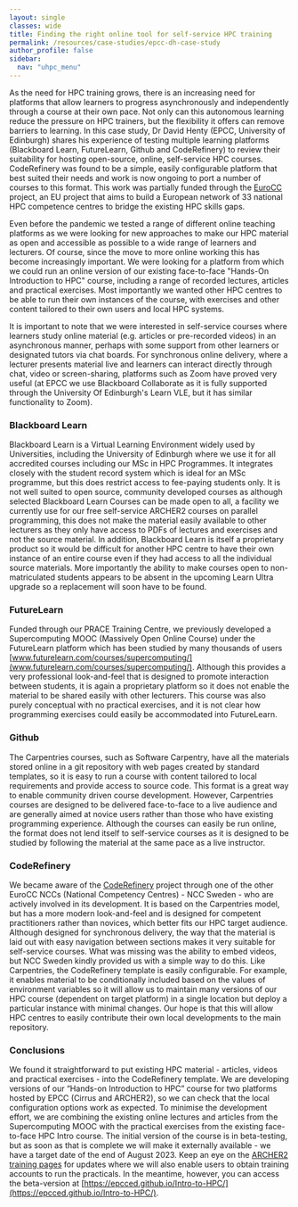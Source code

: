```yaml
---
layout: single
classes: wide
title: Finding the right online tool for self-service HPC training
permalink: /resources/case-studies/epcc-dh-case-study
author_profile: false
sidebar:
  nav: "uhpc_menu"
---
```


As the need for HPC training grows, there is an increasing need for platforms that allow learners to progress asynchronously and independently through a course at their own pace. Not only can this autonomous learning reduce the pressure on HPC trainers, but the flexibility it offers can remove barriers to learning.  In this case study, Dr David Henty (EPCC, University of Edinburgh) shares his experience of testing multiple learning platforms (Blackboard Learn, FutureLearn, Github and CodeRefinery) to review their suitability for hosting open-source, online, self-service HPC courses. CodeRefinery was found to be a simple, easily configurable platform that best suited their needs and work is now ongoing to port a number of courses to this format.  This work was partially funded through the [EuroCC](https://www.eurocc-access.eu/) project, an EU project that aims to  build a European network of 33 national HPC competence centres to bridge the existing HPC skills gaps.

Even before the pandemic we tested a range of different online teaching platforms as we were looking for new approaches to make our HPC material as open and accessible as possible to a wide range of learners and lecturers. Of course, since the move to more online working this has become increasingly important.  We were looking for a platform from which we could run an online version of our existing face-to-face "Hands-On Introduction to HPC" course, including a range of recorded lectures, articles and practical exercises. Most importantly we wanted other HPC centres to be able to run their own instances of the course, with exercises and other content tailored to their own users and local HPC systems. 

It is important to note that we were interested in self-service courses where learners study online material (e.g. articles or pre-recorded videos) in an asynchronous manner, perhaps with some support from other learners or designated tutors via chat boards. For synchronous online delivery, where a lecturer presents material live and learners can interact directly through chat, video or screen-sharing, platforms such as Zoom have proved very useful (at EPCC we use Blackboard Collaborate as it is fully supported through the University Of Edinburgh's Learn VLE, but it has similar functionality to Zoom).

### Blackboard Learn
Blackboard Learn is a Virtual Learning Environment widely used by Universities, including the University of Edinburgh where we use it for all accredited courses including our MSc in HPC Programmes. It integrates closely with the student record system which is ideal for an MSc programme, but this does restrict access to fee-paying students only.  It is not well suited to open source, community developed courses as although selected Blackboard Learn Courses can be made open to all, a facility we currently use for our free self-service ARCHER2 courses on parallel programming, this does not make the material easily available to other lecturers as they only have access to PDFs of lectures and exercises and not the source material. In addition, Blackboard Learn is itself a proprietary product so it would be difficult for another HPC centre to have their own instance of an entire course even if they had access to all the individual source materials. More importantly the ability to make courses open to non-matriculated students appears to be absent in the upcoming Learn Ultra upgrade so a replacement will soon have to be found. 

### FutureLearn 
Funded through our PRACE Training Centre, we previously developed a Supercomputing MOOC (Massively Open Online Course) under the FutureLearn platform which has been studied by many thousands of users [www.futurelearn.com/courses/supercomputing/](www.futurelearn.com/courses/supercomputing/). Although this provides a very professional look-and-feel that is designed to promote interaction between students, it is again a proprietary platform so it does not enable the material to be shared easily with other lecturers. This course was also purely conceptual with no practical exercises, and it is not clear how programming exercises could easily be accommodated into FutureLearn.

### Github 
The Carpentries courses, such as Software Carpentry, have all the materials stored online in a git repository with web pages created by standard templates, so it is easy to run a course with content tailored to local requirements and provide access to source code. This format is a great way to enable community driven course development. However, Carpentries courses are designed to be delivered face-to-face to a live audience and are generally aimed at novice users rather than those who have existing programming experience. Although the courses can easily be run online, the format does not lend itself to self-service courses as it is designed to be studied by following the material at the same pace as a live instructor.

### CodeRefinery
We became aware of the [CodeRefinery](https://coderefinery.org/) project through one of the other EuroCC NCCs (National Competency Centres) - NCC Sweden - who are actively involved in its development. It is based on the Carpentries model, but has a more modern look-and-feel and is designed for competent practitioners rather than novices, which better fits our HPC target audience. Although designed for synchronous delivery, the way that the material is laid out with easy navigation between sections makes it very suitable for self-service courses. What was missing was the ability to embed videos, but NCC Sweden kindly provided us with a simple way to do this. Like Carpentries, the CodeRefinery template is easily configurable. For example, it enables material to be conditionally included based on the values of environment variables so it will allow us to maintain many versions of our HPC course (dependent on target platform) in a single location but deploy a particular instance with minimal changes. Our hope is that this will allow HPC centres to easily contribute their own local developments to the main repository.

### Conclusions
We found it straightforward to put existing HPC material - articles, videos and practical exercises - into the CodeRefinery template. We are developing versions of our “Hands-on Introduction to HPC” course for two platforms hosted by EPCC (Cirrus and ARCHER2), so we can check that the local configuration options work as expected. To minimise the development effort, we are combining the existing online lectures and articles from the Supercomputing MOOC with the practical exercises from the existing face-to-face HPC Intro course. The initial version of the course is in beta-testing, but as soon as that is complete we will make it externally available - we have a target date of the end of August 2023. Keep an eye on the [ARCHER2 training pages](http://www.archer2.ac.uk/training) for updates where we will also enable users to obtain training accounts to run the practicals. In the meantime, however, you can access the beta-version at [https://epcced.github.io/Intro-to-HPC/](https://epcced.github.io/Intro-to-HPC/).


